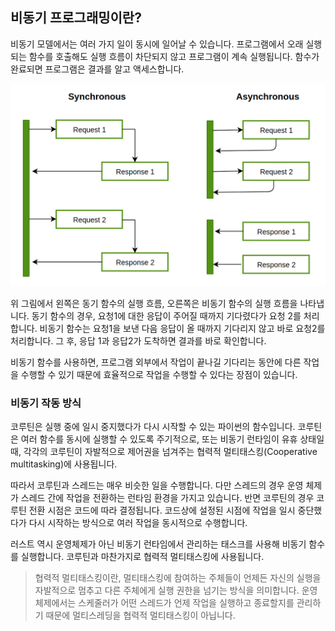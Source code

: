 ## 비동기 프로그래밍이란?

비동기 모델에서는 여러 가지 일이 동시에 일어날 수 있습니다. 프로그램에서 오래 실행되는 함수를 호출해도 실행 흐름이 차단되지 않고 프로그램이 계속 실행됩니다. 함수가 완료되면 프로그램은 결과를 알고 액세스합니다.

![sync](assets/ch13-1.png)

위 그림에서 왼쪽은 동기 함수의 실행 흐름, 오른쪽은 비동기 함수의 실행 흐름을 나타냅니다. 동기 함수의 경우, 요청1에 대한 응답이 주어질 때까지 기다렸다가 요청 2를 처리합니다. 비동기 함수는 요청1을 보낸 다음 응답이 올 때까지 기다리지 않고 바로 요청2를 처리합니다. 그 후, 응답 1과 응답2가 도착하면 결과를 바로 확인합니다.

비동기 함수를 사용하면, 프로그램 외부에서 작업이 끝나길 기다리는 동안에 다른 작업을 수행할 수 있기 때문에 효율적으로 작업을 수행할 수 있다는 장점이 있습니다.



### 비동기 작동 방식

코루틴은 실행 중에 일시 중지했다가 다시 시작할 수 있는 파이썬의 함수입니다. 코루틴은 여러 함수를 동시에 실행할 수 있도록 주기적으로, 또는 비동기 런타임이 유휴 상태일 때, 각각의 코루틴이 자발적으로 제어권을 넘겨주는 협력적 멀티태스킹(Cooperative multitasking)에 사용됩니다.

따라서 코루틴과 스레드는 매우 비슷한 일을 수행합니다. 다만 스레드의 경우 운영 체제가 스레드 간에 작업을 전환하는 런타임 환경을 가지고 있습니다. 반면 코루틴의 경우 코루틴 전환 시점은 코드에 따라 결정됩니다. 코드상에 설정된 시점에 작업을 일시 중단했다가 다시 시작하는 방식으로 여러 작업을 동시적으로 수행합니다.

러스트 역시 운영체제가 아닌 비동기 런타임에서 관리하는 태스크를 사용해 비동기 함수를 실행합니다. 코루틴과 마찬가지로 협력적 멀티태스킹에 사용됩니다.



> 협력적 멀티태스킹이란, 멀티태스킹에 참여하는 주체들이 언제든 자신의 실행을 자발적으로 멈추고 다른 주체에게 실행 권한을 넘기는 방식을 의미합니다. 운영체제에서는 스케줄러가 어떤 스레드가 언제 작업을 실행하고 종료할지를 관리하기 때문에 멀티스레딩을 협력적 멀티태스킹이 아닙니다.





